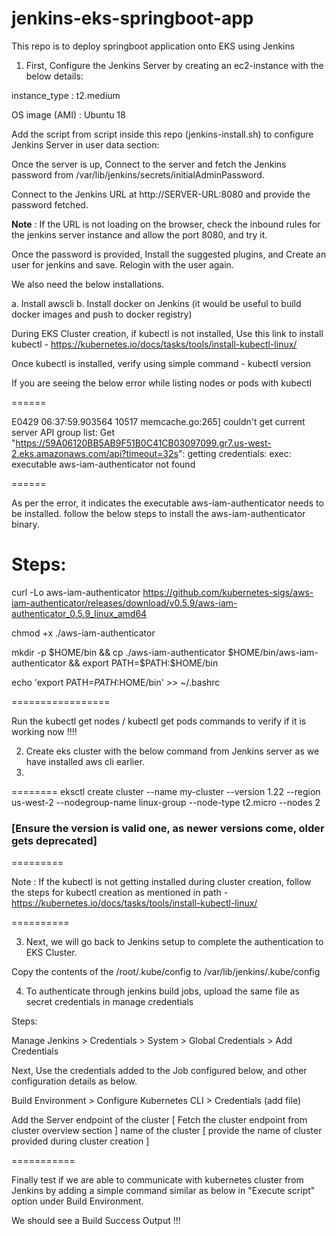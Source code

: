 # jenkins-eks-springboot-app
This repo is to deploy springboot application onto EKS using Jenkins

1. First, Configure the Jenkins Server by creating an ec2-instance with the below details:

instance_type : t2.medium

OS image (AMI) : Ubuntu 18

Add the script from script inside this repo (jenkins-install.sh) to configure Jenkins Server in user data section:

Once the server is up, Connect to the server and fetch the Jenkins password from /var/lib/jenkins/secrets/initialAdminPassword.

Connect to the Jenkins URL at http://SERVER-URL:8080 and provide the password fetched.

**Note** : If the URL is not loading on the browser, check the inbound rules for the jenkins server instance and allow the port 8080, and try it.

Once the password is provided, Install the suggested plugins, and Create an user for jenkins and save. Relogin with the user again.

We also need the below installations.

a. Install awscli
b. Install docker on Jenkins (it would be useful to build docker images and push to docker registry)

During EKS Cluster creation, if kubectl is not installed, Use this link to install kubectl - https://kubernetes.io/docs/tasks/tools/install-kubectl-linux/

Once kubectl is installed, verify using simple command - kubectl version 

If you are seeing the below error while listing nodes or pods with kubectl 

======
 
E0429 06:37:59.903564   10517 memcache.go:265] couldn't get current server API group list: Get "https://59A06120BB5AB9F51B0C41CB03097099.gr7.us-west-2.eks.amazonaws.com/api?timeout=32s": getting credentials: exec: executable aws-iam-authenticator not found
 
======

As per the error, it indicates the executable aws-iam-authenticator needs to be installed. follow the below steps to install the aws-iam-authenticator binary.

Steps: 
===============
 
curl -Lo aws-iam-authenticator https://github.com/kubernetes-sigs/aws-iam-authenticator/releases/download/v0.5.9/aws-iam-authenticator_0.5.9_linux_amd64

chmod +x ./aws-iam-authenticator

mkdir -p $HOME/bin && cp ./aws-iam-authenticator $HOME/bin/aws-iam-authenticator && export PATH=$PATH:$HOME/bin

echo 'export PATH=$PATH:$HOME/bin' >> ~/.bashrc
 
=================


Run the kubectl get nodes / kubectl get pods commands to verify if it is working now !!!!



2. Create eks cluster with the below command from Jenkins server as we have installed aws cli earlier. 
3. 
========
eksctl create cluster --name my-cluster --version 1.22 --region us-west-2 --nodegroup-name linux-group --node-type t2.micro --nodes 2 

### [Ensure the version is valid one, as newer versions come, older gets deprecated]

=========

Note : If the kubectl is not getting installed during cluster creation, follow the steps for kubectl creation as mentioned in path - https://kubernetes.io/docs/tasks/tools/install-kubectl-linux/

==========

3. Next, we will go back to Jenkins setup to complete the authentication to EKS Cluster. 

Copy the contents of the /root/.kube/config to /var/lib/jenkins/.kube/config  

4. To authenticate through jenkins build jobs, upload the same file as secret credentials in manage credentials

Steps: 

Manage Jenkins > Credentials > System > Global Credentials > Add Credentials 

Next, Use the credentials added to the Job configured below, and other configuration details as below.

Build Environment > Configure Kubernetes CLI > Credentials (add file)

Add the Server endpoint of the cluster  [ Fetch the cluster endpoint from cluster overview section ] 
name of the cluster [ provide the name of cluster provided during cluster creation ]

===========

Finally test if we are able to communicate with kubernetes cluster from Jenkins by adding a simple command similar as below in "Execute script" option under Build Environment. 

We should see a Build Success Output !!! 



